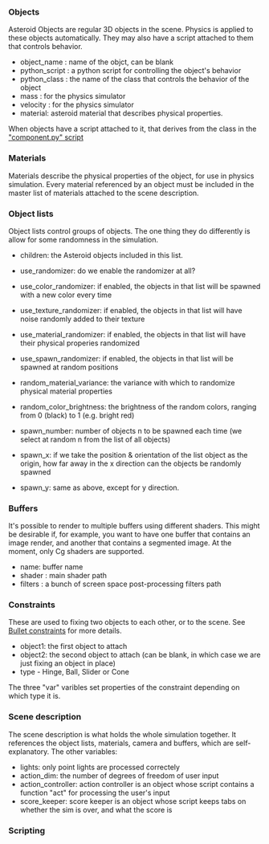 ### Objects

Asteroid Objects are regular 3D objects in the scene. Physics is applied to these objects automatically. They may also have a script attached to them that controls behavior.

- object_name : name of the objct, can be blank
- python_script : a python script for controlling the object's behavior
- python_class : the name of the class that controls the behavior of the object
- mass : for the physics simulator
- velocity : for the physics simulator
- material: asteroid material that describes physical properties.
  
When objects have a script attached to it, that derives from the class in the ["component.py" script](https://gist.github.com/m0nologuer/5415e5ea9cf83335d3882bec8b6badc8) 

### Materials

Materials describe the physical properties of the object, for use in physics simulation. Every material referenced by an object must be included in the master list of materials attached to the scene description.

### Object lists

Object lists control groups of objects. The one thing they do differently is allow for some randomness in the simulation.

- children: the Asteroid objects included in this list.

- use_randomizer: do we enable the randomizer at all?
- use_color_randomizer: if enabled, the objects in that list will be spawned with a new color every time
- use_texture_randomizer: if enabled, the objects in that list will have noise randomly added to their texture
- use_material_randomizer: if enabled, the objects in that list will have their physical properies randomized
- use_spawn_randomizer: if enabled, the objects in that list will be spawned at random positions

- random_material_variance: the variance with which to randomize physical material properties
- random_color_brightness: the brightness of the random colors, ranging from 0 (black) to 1 (e.g. bright red)

- spawn_number: number of objects n to be spawned each time (we select at random n from the list of all objects)
- spawn_x: if we take the position & orientation of the list object as the origin, how far away in the x direction can the objects be randomly spawned
- spawn_y: same as above, except for y direction.

### Buffers

It's possible to render to multiple buffers using different shaders. This might be desirable if, for example, you want to have one buffer that contains an image render, and another that contains a segmented image. At the moment, only Cg shaders are supported. 
  
 - name: buffer name
 - shader : main shader path
 - filters : a bunch of screen space post-processing filters path

### Constraints

These are used to fixing two objects to each other, or to the scene. See [Bullet constraints](https://www.panda3d.org/manual/index.php/Bullet_Constraints) for more details.

- object1: the first object to attach
- object2: the second object to attach (can be blank, in which case we are just fixing an object in place)
- type - Hinge, Ball, Slider or Cone

The three "var" varibles set properties of the constraint depending on which type it is.


### Scene description

The scene description is what holds the whole simulation together. It references the object lists, materials, camera and buffers, which are self-explanatory. The other variables:

- lights: only point lights are processed correctely
- action_dim: the number of degrees of freedom of user input
- action_controller: action controller is an object whose script contains a function "act" for processing the user's input
- score_keeper: score keeper is an object whose script keeps tabs on whether the sim is over, and what the score is

### Scripting

